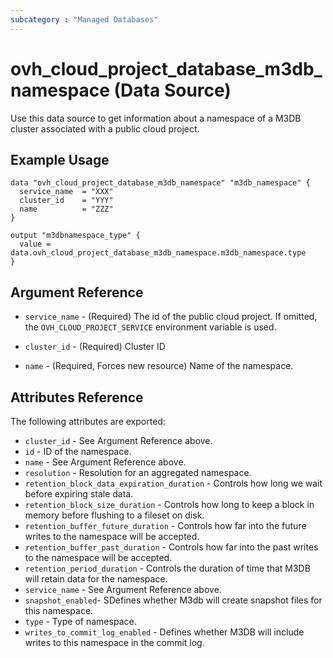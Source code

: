 ```yaml
---
subcategory : "Managed Databases"
---
```


# ovh_cloud_project_database_m3db_namespace (Data Source)

Use this data source to get information about a namespace of a M3DB cluster associated with a public cloud project.

## Example Usage

```hcl
data "ovh_cloud_project_database_m3db_namespace" "m3db_namespace" {
  service_name  = "XXX"
  cluster_id    = "YYY"
  name          = "ZZZ"
}

output "m3dbnamespace_type" {
  value = data.ovh_cloud_project_database_m3db_namespace.m3db_namespace.type
}
```

## Argument Reference

* `service_name` - (Required) The id of the public cloud project. If omitted,
  the `OVH_CLOUD_PROJECT_SERVICE` environment variable is used.

* `cluster_id` - (Required) Cluster ID

* `name` - (Required, Forces new resource) Name of the namespace.

## Attributes Reference

The following attributes are exported:

* `cluster_id` - See Argument Reference above.
* `id` - ID of the namespace.
* `name` - See Argument Reference above.
* `resolution` - Resolution for an aggregated namespace.
* `retention_block_data_expiration_duration` - Controls how long we wait before expiring stale data.
* `retention_block_size_duration` - Controls how long to keep a block in memory before flushing to a fileset on disk.
* `retention_buffer_future_duration` - Controls how far into the future writes to the namespace will be accepted.
* `retention_buffer_past_duration` - Controls how far into the past writes to the namespace will be accepted.
* `retention_period_duration` - Controls the duration of time that M3DB will retain data for the namespace.
* `service_name` - See Argument Reference above.
* `snapshot_enabled`- SDefines whether M3db will create snapshot files for this namespace.
* `type` - Type of namespace.
* `writes_to_commit_log_enabled` - Defines whether M3DB will include writes to this namespace in the commit log.